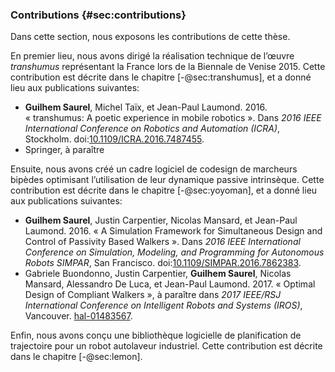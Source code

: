 ### Contributions {#sec:contributions}

Dans cette section, nous exposons les contributions de cette thèse.

En premier lieu, nous avons dirigé la réalisation technique de l’œuvre *transhumus* représentant la France lors de la
Biennale de Venise 2015. Cette contribution est décrite dans le chapitre [-@sec:transhumus], et a donné lieu aux
publications suivantes:

- **Guilhem Saurel**, Michel Taïx, et Jean-Paul Laumond. 2016. « transhumus: A poetic experience in mobile robotics ».
  Dans *2016 IEEE International Conference on Robotics and Automation (ICRA)*, Stockholm.
  doi:[10.1109/ICRA.2016.7487455](https://doi.org/\%2010.1109/ICRA.2016.7487455).
- Springer, à paraître

Ensuite, nous avons créé un cadre logiciel de codesign de marcheurs bipèdes optimisant l’utilisation de leur dynamique
passive intrinsèque. Cette contribution est décrite dans le chapitre [-@sec:yoyoman], et a donné lieu aux publications
suivantes:

- **Guilhem Saurel**, Justin Carpentier, Nicolas Mansard, et Jean-Paul Laumond. 2016. « A Simulation Framework for
  Simultaneous Design and Control of Passivity Based Walkers ». Dans *2016 IEEE International Conference on Simulation,
  Modeling, and Programming for Autonomous Robots SIMPAR*, San Francisco.
  doi:[10.1109/SIMPAR.2016.7862383](https://doi.org/10.1109/SIMPAR.2016.7862383).
- Gabriele Buondonno, Justin Carpentier, **Guilhem Saurel**, Nicolas Mansard, Alessandro De Luca, et Jean-Paul Laumond.
  2017. « Optimal Design of Compliant Walkers », à paraître dans *2017 IEEE/RSJ International Conference on Intelligent
  Robots and Systems (IROS)*, Vancouver. [hal-01483567](https://hal.archives-ouvertes.fr/hal-01483567).

Enfin, nous avons conçu une bibliothèque logicielle de planification de trajectoire pour un robot autolaveur
industriel. Cette contribution est décrite dans le chapitre [-@sec:lemon].
